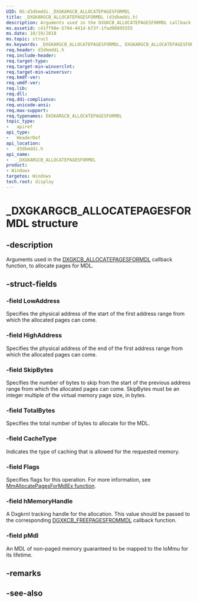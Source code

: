 ```yaml
---
UID: NS:d3dkmddi._DXGKARGCB_ALLOCATEPAGESFORMDL
title: _DXGKARGCB_ALLOCATEPAGESFORMDL (d3dkmddi.h)
description: Arguments used in the DXGKCB_ALLOCATEPAGESFORMDL callback function, to allocate pages for MDL.
ms.assetid: c41ff98e-5704-441d-b73f-1fad90895555
ms.date: 10/19/2018
ms.topic: struct
ms.keywords: _DXGKARGCB_ALLOCATEPAGESFORMDL, DXGKARGCB_ALLOCATEPAGESFORMDL, *INOUT_PDXGKARGCB_ALLOCATEPAGESFORMDL
req.header: d3dkmddi.h
req.include-header:
req.target-type:
req.target-min-winverclnt:
req.target-min-winversvr:
req.kmdf-ver:
req.umdf-ver:
req.lib:
req.dll:
req.ddi-compliance:
req.unicode-ansi:
req.max-support:
req.typenames: DXGKARGCB_ALLOCATEPAGESFORMDL
topic_type:
-	apiref
api_type:
-	HeaderDef
api_location:
-	d3dkmddi.h
api_name:
-	_DXGKARGCB_ALLOCATEPAGESFORMDL
product: 
- Windows
targetos: Windows
tech.root: display
---
```


# _DXGKARGCB_ALLOCATEPAGESFORMDL structure

## -description

Arguments used in the [DXGKCB_ALLOCATEPAGESFORMDL](nc-d3dkmddi-dxgkcb_allocatepagesformdl.md) callback function, to allocate pages for MDL.

## -struct-fields

### -field LowAddress

Specifies the physical address of the start of the first address range from which the allocated pages can come.

### -field HighAddress

Specifies the physical address of the end of the first address range from which the allocated pages can come.

### -field SkipBytes

Specifies the number of bytes to skip from the start of the previous address range from which the allocated pages can come. SkipBytes must be an integer multiple of the virtual memory page size, in bytes.

### -field TotalBytes

Specifies the total number of bytes to allocate for the MDL.

### -field CacheType

Indicates the type of caching that is allowed for the requested memory.

### -field Flags

Specifies flags for this operation. For more information, see [MmAllocatePagesForMdlEx function](https://docs.microsoft.com/windows-hardware/drivers/ddi/content/wdm/nf-wdm-mmallocatepagesformdlex).

### -field hMemoryHandle

A Dxgkrnl tracking handle for the allocation. This value should be passed to the corresponding [DGXKCB_FREEPAGESFROMMDL](nc-d3dkmddi-dxgkcb_freepagesfrommdl.md) callback function.

### -field pMdl

An MDL of non-paged memory guaranteed to be mapped to the IoMmu for its lifetime.

## -remarks

## -see-also
